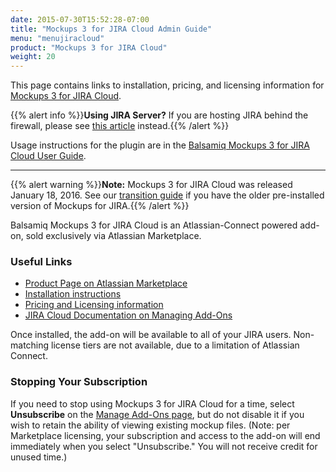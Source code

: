 ```yaml
---
date: 2015-07-30T15:52:28-07:00
title: "Mockups 3 for JIRA Cloud Admin Guide"
menu: "menujiracloud"
product: "Mockups 3 for JIRA Cloud"
weight: 20
---
```


This page contains links to installation, pricing, and licensing information for [Mockups 3 for JIRA Cloud](https://marketplace.atlassian.com/plugins/com.balsamiq.mockups.jira/cloud/overview).

{{% alert info %}}**Using JIRA Server?** If you are hosting JIRA behind the firewall, please see [this article](/jira/server/mockups2/admin-guide/) instead.{{% /alert %}}

Usage instructions for the plugin are in the [Balsamiq Mockups 3 for JIRA Cloud User Guide](../user-guide-cloud/).

* * *

{{% alert warning %}}**Note:** Mockups 3 for JIRA Cloud was released January 18, 2016.  See our [transition guide](../transition-guide/) if you have the older pre-installed version of Mockups for JIRA.{{% /alert %}}

Balsamiq Mockups 3 for JIRA Cloud is an Atlassian-Connect powered add-on, sold exclusively via Atlassian Marketplace.

### Useful Links

* [Product Page on Atlassian Marketplace](https://marketplace.atlassian.com/plugins/com.balsamiq.mockups.jira/cloud/overview)
* [Installation instructions](https://marketplace.atlassian.com/plugins/com.balsamiq.mockups.jira/cloud/installation)
* [Pricing and Licensing information](https://marketplace.atlassian.com/plugins/com.balsamiq.mockups.jira/cloud/pricing)
* [JIRA Cloud Documentation on Managing Add-Ons](https://confluence.atlassian.com/adminjiracloud/managing-add-ons-776830283.html)

Once installed, the add-on will be available to all of your JIRA users. Non-matching license tiers are not available, due to a limitation of Atlassian Connect.

### Stopping Your Subscription

If you need to stop using Mockups 3 for JIRA Cloud for a time, select **Unsubscribe** on the [Manage Add-Ons page](https://confluence.atlassian.com/adminjiracloud/managing-add-ons-776830283.html), but do not disable it if you wish to retain the ability of viewing existing mockup files. (Note: per Marketplace licensing, your subscription and access to the add-on will end immediately when you select "Unsubscribe." You will not receive credit for unused time.)
